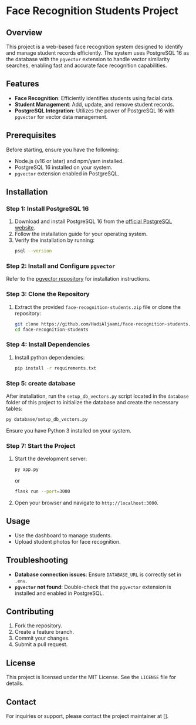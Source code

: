 # Face Recognition Students Project

## Overview

This project is a web-based face recognition system designed to identify and manage student records efficiently. The system uses PostgreSQL 16 as the database with the `pgvector` extension to handle vector similarity searches, enabling fast and accurate face recognition capabilities.

## Features

- **Face Recognition**: Efficiently identifies students using facial data.
- **Student Management**: Add, update, and remove student records.
- **PostgreSQL Integration**: Utilizes the power of PostgreSQL 16 with `pgvector` for vector data management.

## Prerequisites

Before starting, ensure you have the following:

- Node.js (v16 or later) and npm/yarn installed.
- PostgreSQL 16 installed on your system.
- `pgvector` extension enabled in PostgreSQL.

## Installation

### Step 1: Install PostgreSQL 16

1. Download and install PostgreSQL 16 from the [official PostgreSQL website](https://www.postgresql.org/download/).
2. Follow the installation guide for your operating system.
3. Verify the installation by running:
   ```bash
   psql --version
   ```

### Step 2: Install and Configure `pgvector`

Refer to the [pgvector repository](https://github.com/pgvector/pgvector.git) for installation instructions.

### Step 3: Clone the Repository

1. Extract the provided `face-recognition-students.zip` file or clone the repository:
   ```bash
   git clone https://github.com/HadiAljaami/face-recognition-students.git
   cd face-recognition-students
   ```

### Step 4: Install Dependencies

1. Install python dependencies:
   ```bash
   pip install -r requirements.txt
   ```

### Step 5: create database

After installation, run the `setup_db_vectors.py` script located in the `database` folder of this project to initialize the database and create the necessary tables:

```bash
py database/setup_db_vectors.py
```

Ensure you have Python 3 installed on your system.

### Step 7: Start the Project

1. Start the development server:
   ```bash
   py app.py
   ```
   or
   ```bash
   flask run --port=3000
   ```
2. Open your browser and navigate to `http://localhost:3000`.

## Usage

- Use the dashboard to manage students.
- Upload student photos for face recognition.

## Troubleshooting

- **Database connection issues**: Ensure `DATABASE_URL` is correctly set in `.env`.
- **`pgvector` not found**: Double-check that the `pgvector` extension is installed and enabled in PostgreSQL.

## Contributing

1. Fork the repository.
2. Create a feature branch.
3. Commit your changes.
4. Submit a pull request.

## License

This project is licensed under the MIT License. See the `LICENSE` file for details.

## Contact

For inquiries or support, please contact the project maintainer at [].

